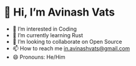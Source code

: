 # 👋 Hi, I’m Avinash Vats
- 👀 I’m interested in Coding
- 🌱 I’m currently learning Rust
- 💞️ I’m looking to collaborate on Open Source
- 📫 How to reach me in.avinashvats@gmail.com
- 😄 Pronouns: He/Him

<!---
iavinashvats/iavinashvats is a ✨ special ✨ repository because its `README.md` (this file) appears on your GitHub profile.
You can click the Preview link to take a look at your changes.
--->
